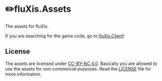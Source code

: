 # ✏️fluXis.Assets 
The assets for fluXis.

If you are searching for the game code, go to [fluXis.Client](https://github.com/TeamFluXis/fluXis.Client)!

## License
The assets are licensed under [CC-BY-NC 4.0](https://creativecommons.org/licenses/by-nc/4.0/legalcode).
Basically you are allowed to use the assets for non-commercial purposes. Read the [LICENSE](https://github.com/TeamFluXis/FluXis.Assets/blob/master/LICENSE.md) file for more information.
